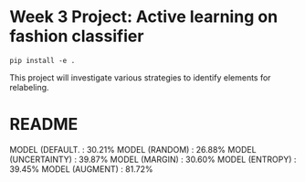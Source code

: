 # Week 3 Project: Active learning on fashion classifier

```
pip install -e .
```

This project will investigate various strategies to identify elements for relabeling.

# README
MODEL (DEFAULT.     : 30.21%
MODEL (RANDOM)      : 26.88%
MODEL (UNCERTAINTY) : 39.87%
MODEL (MARGIN)      : 30.60%
MODEL (ENTROPY)     : 39.45%
MODEL (AUGMENT)     : 81.72%
